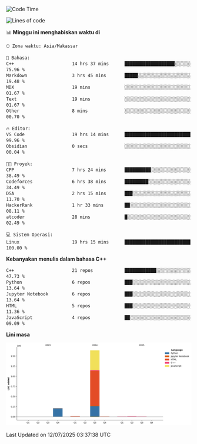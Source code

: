 <!--START_SECTION:waka-->
![Code Time](http://img.shields.io/badge/Code%20Time-331%20hrs%204%20mins-blue)

![Lines of code](https://img.shields.io/badge/Sejak%20Hello%20World%20aku%20telah%20menulis-1.9%20million%20baris%20kode-blue)

📊 **Minggu ini menghabiskan waktu di** 

```text
🕑︎ Zona waktu: Asia/Makassar

💬 Bahasa: 
C++                      14 hrs 37 mins      ███████████████████░░░░░░   75.96 % 
Markdown                 3 hrs 45 mins       █████░░░░░░░░░░░░░░░░░░░░   19.48 % 
MDX                      19 mins             ░░░░░░░░░░░░░░░░░░░░░░░░░   01.67 % 
Text                     19 mins             ░░░░░░░░░░░░░░░░░░░░░░░░░   01.67 % 
Other                    8 mins              ░░░░░░░░░░░░░░░░░░░░░░░░░   00.70 % 

🔥 Editor: 
VS Code                  19 hrs 14 mins      █████████████████████████   99.96 % 
Obsidian                 0 secs              ░░░░░░░░░░░░░░░░░░░░░░░░░   00.04 % 

🐱‍💻 Proyek: 
CPP                      7 hrs 24 mins       ██████████░░░░░░░░░░░░░░░   38.49 % 
Codeforces               6 hrs 38 mins       █████████░░░░░░░░░░░░░░░░   34.49 % 
DSA                      2 hrs 15 mins       ███░░░░░░░░░░░░░░░░░░░░░░   11.70 % 
HackerRank               1 hr 33 mins        ██░░░░░░░░░░░░░░░░░░░░░░░   08.11 % 
atcoder                  28 mins             █░░░░░░░░░░░░░░░░░░░░░░░░   02.49 % 

💻 Sistem Operasi: 
Linux                    19 hrs 15 mins      █████████████████████████   100.00 % 
```

**Kebanyakan menulis dalam bahasa C++** 

```text
C++                      21 repos            ████████████░░░░░░░░░░░░░   47.73 % 
Python                   6 repos             ███░░░░░░░░░░░░░░░░░░░░░░   13.64 % 
Jupyter Notebook         6 repos             ███░░░░░░░░░░░░░░░░░░░░░░   13.64 % 
HTML                     5 repos             ███░░░░░░░░░░░░░░░░░░░░░░   11.36 % 
JavaScript               4 repos             ██░░░░░░░░░░░░░░░░░░░░░░░   09.09 % 
```



**Lini masa**

![Lines of Code chart](https://raw.githubusercontent.com/yusuf601/yusuf601/main/assets/bar_graph.png)


 Last Updated on 12/07/2025 03:37:38 UTC
<!--END_SECTION:waka-->


